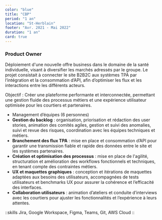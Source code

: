```yaml
---
color: "blue"
title: "CBP"
period: "1 an"
location: "St-Herblain"
footer: "Avr. 2021 - Mai 2022"
duration: "1 an"
card: true
---
```


### Product Owner

Déploiement d'une nouvelle offre business dans le domaine de la santé individuelle, visant à diversifier les marchés adressés par le groupe. Le projet consistait à connecter le site B2B2C aux systèmes TPA par l’intégration et la consommation d’API, afin d’optimiser les flux et les interactions entre les différents acteurs.

Objectif : Créer une plateforme performante et interconnectée, permettant une gestion fluide des processus métiers et une expérience utilisateur optimisée pour les courtiers et partenaires.

- Management d’équipes (6 personnes)
- **Gestion du backlog** : organisation, priorisation et rédaction des user stories, animation des comités agiles, gestion et suivi des anomalies, suivi et revue des risques, coordination avec les équipes techniques et métiers.
- **Branchement des flux TPA** : mise en place et consommation d’API pour garantir une transmission fiable et rapide des données entre le site et les systèmes partenaires.
- **Création et optimisation des processus** : mise en place de l'agilité, structuration et amélioration des workflows fonctionnels et techniques, en tenant compte des contraintes métiers.
- **UX et maquettes graphiques** : conception et itérations de maquettes adaptées aux besoins des utilisateurs, accompagnées de tests utilisateurs et benchmarks UX pour assurer la cohérence et l’efficacité des interfaces.
- **Collaboration utilisateurs** : animation d’ateliers et conduite d’interviews avec les courtiers pour ajuster les fonctionnalités et l’expérience à leurs attentes.

::skills
Jira, Google Workspace, Figma, Teams, Git, AWS Cloud
::
